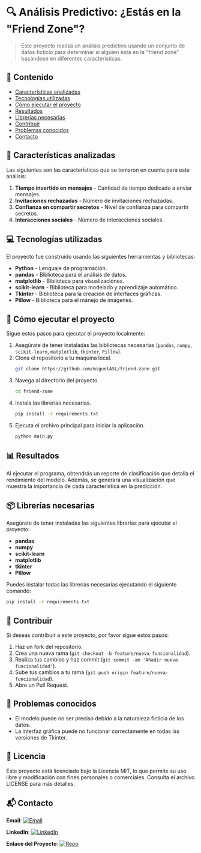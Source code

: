# 🔍 Análisis Predictivo: ¿Estás en la "Friend Zone"?

> Este proyecto realiza un análisis predictivo usando un conjunto de datos ficticio para determinar si alguien está en la "friend zone" basándose en diferentes características.

## 📌 Contenido

-   [Características analizadas](#características-analizadas)
-   [Tecnologías utilizadas](#tecnologías-utilizadas)
-   [Cómo ejecutar el proyecto](#cómo-ejecutar-el-proyecto)
-   [Resultados](#resultados)
-   [Librerías necesarias](#librerías-necesarias)
-   [Contribuir](#contribuir)
-   [Problemas conocidos](#problemas-conocidos)
-   [Contacto](#contacto)

## 🌟 Características analizadas

Las siguientes son las características que se tomaron en cuenta para este análisis:

1. **Tiempo invertido en mensajes** - Cantidad de tiempo dedicado a enviar mensajes.
2. **Invitaciones rechazadas** - Número de invitaciones rechazadas.
3. **Confianza en compartir secretos** - Nivel de confianza para compartir secretos.
4. **Interacciones sociales** - Número de interacciones sociales.

## 💻 Tecnologías utilizadas

El proyecto fue construido usando las siguientes herramientas y bibliotecas:

-   **Python** - Lenguaje de programación.
-   **pandas** - Biblioteca para el análisis de datos.
-   **matplotlib** - Biblioteca para visualizaciones.
-   **scikit-learn** - Biblioteca para modelado y aprendizaje automático.
-   **Tkinter** - Biblioteca para la creación de interfaces gráficas.
-   **Pillow** - Biblioteca para el manejo de imágenes.

## 🚀 Cómo ejecutar el proyecto

Sigue estos pasos para ejecutar el proyecto localmente:

1. Asegúrate de tener instaladas las bibliotecas necesarias (`pandas`, `numpy`, `scikit-learn`, `matplotlib`, `tkinter`, `Pillow`).
2. Clona el repositorio a tu máquina local.
    ```bash
    git clone https://github.com/miguelASL/friend-zone.git
    ```
3. Navega al directorio del proyecto.
    ```bash
    cd friend-zone
    ```
4. Instala las librerías necesarias.
    ```bash
    pip install -r requirements.txt
    ```
5. Ejecuta el archivo principal para iniciar la aplicación.
    ```bash
    python main.py
    ```

## 📊 Resultados

Al ejecutar el programa, obtendrás un reporte de clasificación que detalla el rendimiento del modelo. Además, se generará una visualización que muestra la importancia de cada característica en la predicción.

## 📦 Librerías necesarias

Asegúrate de tener instaladas las siguientes librerías para ejecutar el proyecto:

-   **pandas**
-   **numpy**
-   **scikit-learn**
-   **matplotlib**
-   **tkinter**
-   **Pillow**

Puedes instalar todas las librerías necesarias ejecutando el siguiente comando:

```bash
pip install -r requirements.txt
```

## 🤝 Contribuir

Si deseas contribuir a este proyecto, por favor sigue estos pasos:

1. Haz un fork del repositorio.
2. Crea una nueva rama (`git checkout -b feature/nueva-funcionalidad`).
3. Realiza tus cambios y haz commit (`git commit -am 'Añadir nueva funcionalidad'`).
4. Sube tus cambios a tu rama (`git push origin feature/nueva-funcionalidad`).
5. Abre un Pull Request.

## 🐞 Problemas conocidos

- El modelo puede no ser preciso debido a la naturaleza ficticia de los datos.
- La interfaz gráfica puede no funcionar correctamente en todas las versiones de Tkinter.

## 📜 Licencia

Este proyecto está licenciado bajo la Licencia MIT, lo que permite su uso libre y modificación con fines personales o comerciales. Consulta el archivo LICENSE para más detalles.

## 📬 Contacto

**Email**: [![Email](https://img.shields.io/badge/Email-D14836?logo=gmail&logoColor=white)](mailto:msarmientolevy@gmail.com)

**LinkedIn**: [![LinkedIn](https://img.shields.io/badge/LinkedIn-%230077B5.svg?logo=linkedin&logoColor=white)](https://www.linkedin.com/in/miguel-sarmiento-levy)

**Enlace del Proyecto**: [![Repo](https://img.shields.io/badge/Repository-%23121011.svg?logo=github&logoColor=white)](https://github.com/miguelASL/analisis_netflix)

